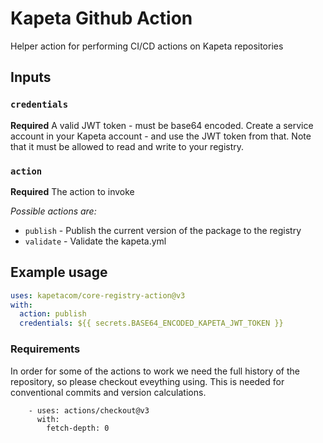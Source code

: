 # Kapeta Github Action

Helper action for performing CI/CD actions on Kapeta repositories

## Inputs

### `credentials`
**Required** A valid JWT token - must be base64 encoded. 
Create a service account in your Kapeta account - and use the JWT token from that. 
Note that it must be allowed to read and write to your registry.

### `action`
**Required** The action to invoke

_Possible actions are:_
- `publish` - Publish the current version of the package to the registry
- `validate` - Validate the kapeta.yml

## Example usage

```yaml
uses: kapetacom/core-registry-action@v3
with:
  action: publish
  credentials: ${{ secrets.BASE64_ENCODED_KAPETA_JWT_TOKEN }}
```

### Requirements

In order for some of the actions to work we need the full history of the repository, so
please checkout eveything using. This is needed for conventional commits and version calculations.
```
    - uses: actions/checkout@v3
      with:
        fetch-depth: 0
``` 
